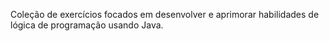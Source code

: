 Coleção de exercícios focados em desenvolver e aprimorar habilidades de lógica de programação usando Java.

